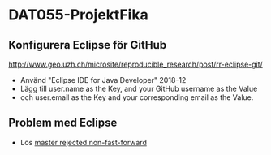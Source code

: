 # DAT055-ProjektFika


## Konfigurera Eclipse för GitHub

http://www.geo.uzh.ch/microsite/reproducible_research/post/rr-eclipse-git/

- Använd "Eclipse IDE for Java Developer" 2018-12 
- Lägg till user.name as the Key, and your GitHub username as the Value
- och user.email as the Key and your corresponding email as the Value. 


## Problem med Eclipse

- Lös [master rejected non-fast-forward](https://stackoverflow.com/questions/19474186/egit-rejected-non-fast-forward)
